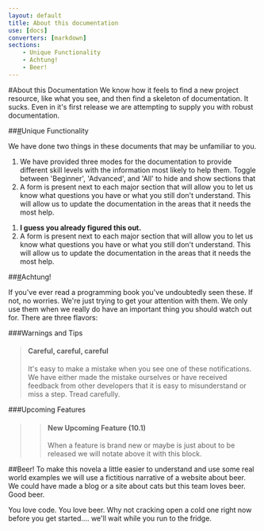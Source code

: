 ```yaml
---
layout: default
title: About this documentation
use: [docs]
converters: [markdown]
sections:
    - Unique Functionality
    - Achtung!
    - Beer!
---
```


#About this Documentation
We know how it feels to find a new project resource, like what you see, and then find a skeleton of documentation. It sucks. Even in it's first release we are attempting to supply you with robust documentation. 

##<a name="unique-functionality" class="ia"></a>[#](#unique-functionality%21)Unique Functionality

We have done two things in these documents that may be unfamiliar to you.

<div class="beginner" markdown="1">

1. We have provided three modes for the documentation to provide different skill levels with the information most likely to help them. Toggle between 'Beginner', 'Advanced', and 'All' to hide and show sections that 
2. A form is present next to each major section that will allow you to let us know what questions you have or what you still don't understand. This will allow us to update the documentation in the areas that it needs the most help. 

</div>

<div class="advanced" markdown="1">

1. **I guess you already figured this out.**
2. A form is present next to each major section that will allow you to let us know what questions you have or what you still don't understand. This will allow us to update the documentation in the areas that it needs the most help. 

</div>

##<a name="achtung%21" class="ia"></a>[#](#achtung%21)Achtung!

If you've ever read a programming book you've undoubtedly seen these. If not, no worries. We're just trying to get your attention with them. We only use them when we really do have an important thing you should watch out for. There are three flavors:

###Warnings and Tips

> #### Careful, careful, careful
> It's easy to make a mistake when you see one of these notifications. We have either made the mistake ourselves or have received feedback from other developers that it is easy to misunderstand or miss a step. Tread carefully.

###Upcoming Features

>> #### New Upcoming Feature (10.1)
>> When a feature is brand new or maybe is just about to be released we will notate above it with this block. 

##Beer!
To make this novela a little easier to understand and use some real world examples we will use a fictitious narrative of a website about beer. We could have made a blog or a site about cats but this team loves beer. Good beer.

You love code. You love beer. Why not cracking open a cold one right now before you get started.... we'll wait while you run to the fridge.



